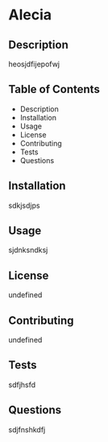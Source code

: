 # Alecia

## Description
heosjdfijepofwj

## Table of Contents
* Description
* Installation
* Usage
* License
* Contributing
* Tests
* Questions

## Installation
sdkjsdjps

## Usage
sjdnksndksj

## License 
undefined 

## Contributing
undefined

## Tests
sdfjhsfd

## Questions
sdjfnshkdfj
